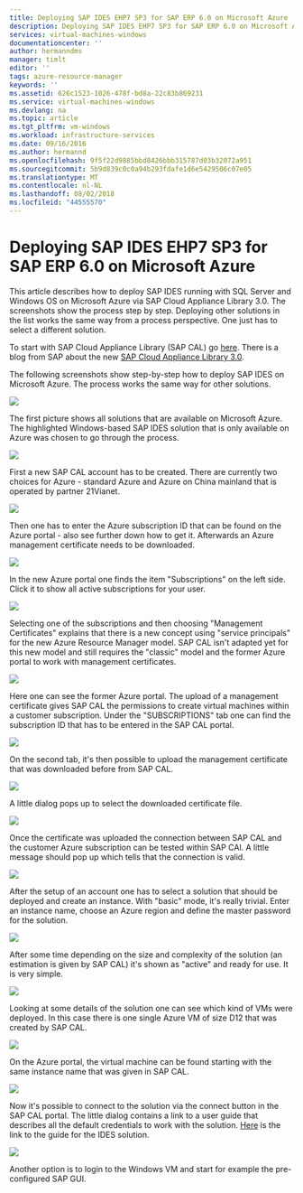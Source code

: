 ```yaml
---
title: Deploying SAP IDES EHP7 SP3 for SAP ERP 6.0 on Microsoft Azure | Microsoft Docs
description: Deploying SAP IDES EHP7 SP3 for SAP ERP 6.0 on Microsoft Azure
services: virtual-machines-windows
documentationcenter: ''
author: hermanndms
manager: timlt
editor: ''
tags: azure-resource-manager
keywords: ''
ms.assetid: 626c1523-1026-478f-bd8a-22c83b869231
ms.service: virtual-machines-windows
ms.devlang: na
ms.topic: article
ms.tgt_pltfrm: vm-windows
ms.workload: infrastructure-services
ms.date: 09/16/2016
ms.author: hermannd
ms.openlocfilehash: 9f5f22d9885bbd8426bbb315787d03b32072a951
ms.sourcegitcommit: 5b9d839c0c0a94b293fdafe1d6e5429506c07e05
ms.translationtype: MT
ms.contentlocale: nl-NL
ms.lasthandoff: 08/02/2018
ms.locfileid: "44555570"
---
```

# <a name="deploying-sap-ides-ehp7-sp3-for-sap-erp-60-on-microsoft-azure"></a>Deploying SAP IDES EHP7 SP3 for SAP ERP 6.0 on Microsoft Azure
This article describes how to deploy SAP IDES running with SQL Server and Windows OS on Microsoft Azure via SAP Cloud Appliance Library 3.0. The screenshots show the process step by step. Deploying other solutions in the list works the same way from a process perspective. One just has to select a different solution.

To start with SAP Cloud Appliance Library (SAP CAL) go [here](https://cal.sap.com/). There is a blog from SAP about the new [SAP Cloud Appliance Library 3.0](http://scn.sap.com/community/cloud-appliance-library/blog/2016/05/27/sap-cloud-appliance-library-30-came-with-a-new-user-experience). 

The following screenshots show step-by-step how to deploy SAP IDES on Microsoft Azure. The process works the same way for other solutions.

![](https://docstestmedia1.blob.core.windows.net/azure-media/articles/virtual-machines/windows/media/sap-cal-ides-erp6-ehp7-sp3-sql/ides-pic1.jpg)

The first picture shows all solutions that are available on Microsoft Azure. The highlighted Windows-based SAP IDES solution that is only available on Azure was chosen to go through the process.

![](https://docstestmedia1.blob.core.windows.net/azure-media/articles/virtual-machines/windows/media/sap-cal-ides-erp6-ehp7-sp3-sql/ides-pic2.jpg)

First a new SAP CAL account has to be created. There are currently two choices for Azure - standard Azure and Azure on China mainland that is operated by partner 21Vianet.

![](https://docstestmedia1.blob.core.windows.net/azure-media/articles/virtual-machines/windows/media/sap-cal-ides-erp6-ehp7-sp3-sql/ides-pic3.jpg)

Then one has to enter the Azure subscription ID that can be found on the Azure portal - also see further down how to get it. Afterwards an Azure management certificate needs to be downloaded.

![](https://docstestmedia1.blob.core.windows.net/azure-media/articles/virtual-machines/windows/media/sap-cal-ides-erp6-ehp7-sp3-sql/ides-pic6.jpg)

In the new Azure portal one finds the item "Subscriptions" on the left side. Click it to show all active subscriptions for your user.

![](https://docstestmedia1.blob.core.windows.net/azure-media/articles/virtual-machines/windows/media/sap-cal-ides-erp6-ehp7-sp3-sql/ides-pic7.jpg)

Selecting one of the subscriptions and then choosing "Management Certificates" explains that there is a new concept using "service principals" for the new Azure Resource Manager model.
SAP CAL isn't adapted yet for this new model and still requires the "classic" model and the former Azure portal to work with management certificates.

![](https://docstestmedia1.blob.core.windows.net/azure-media/articles/virtual-machines/windows/media/sap-cal-ides-erp6-ehp7-sp3-sql/ides-pic4.jpg)

Here one can see the former Azure portal. The upload of a management certificate gives SAP CAL the permissions to create virtual machines within a customer subscription. Under the "SUBSCRIPTIONS" tab one can find the subscription ID that has to be entered in the SAP CAL portal.

![](https://docstestmedia1.blob.core.windows.net/azure-media/articles/virtual-machines/windows/media/sap-cal-ides-erp6-ehp7-sp3-sql/ides-pic5.jpg)

On the second tab, it's then possible to upload the management certificate that was downloaded before from SAP CAL.

![](https://docstestmedia1.blob.core.windows.net/azure-media/articles/virtual-machines/windows/media/sap-cal-ides-erp6-ehp7-sp3-sql/ides-pic8.jpg)

A little dialog pops up to select the downloaded certificate file.

![](https://docstestmedia1.blob.core.windows.net/azure-media/articles/virtual-machines/windows/media/sap-cal-ides-erp6-ehp7-sp3-sql/ides-pic9.jpg)

Once the certificate was uploaded the connection between SAP CAL and the customer Azure subscription can be tested within SAP CAl. A little message should pop up which tells that the connection is valid.

![](https://docstestmedia1.blob.core.windows.net/azure-media/articles/virtual-machines/windows/media/sap-cal-ides-erp6-ehp7-sp3-sql/ides-pic10.jpg)

After the setup of an account one has to select a solution that should be deployed and create an instance.
With "basic" mode, it's really trivial. Enter an instance name, choose an Azure region and define the master password for the solution.

![](https://docstestmedia1.blob.core.windows.net/azure-media/articles/virtual-machines/windows/media/sap-cal-ides-erp6-ehp7-sp3-sql/ides-pic11.jpg)

After some time depending on the size and complexity of the solution (an estimation is given by SAP CAL) it's shown as "active" and ready for use. It is very simple.

![](https://docstestmedia1.blob.core.windows.net/azure-media/articles/virtual-machines/windows/media/sap-cal-ides-erp6-ehp7-sp3-sql/ides-pic12.jpg)

Looking at some details of the solution one can see which kind of VMs were deployed. In this case there is one single Azure VM of size D12 that was created by SAP CAL.

![](https://docstestmedia1.blob.core.windows.net/azure-media/articles/virtual-machines/windows/media/sap-cal-ides-erp6-ehp7-sp3-sql/ides-pic13.jpg)

On the Azure portal, the virtual machine can be found starting with the same instance name that was given in SAP CAL.

![](https://docstestmedia1.blob.core.windows.net/azure-media/articles/virtual-machines/windows/media/sap-cal-ides-erp6-ehp7-sp3-sql/ides-pic14.jpg)

Now it's possible to connect to the solution via the connect button in the SAP CAL portal. The little dialog contains a link to a user guide that describes all the default credentials to work with the solution.
[Here](https://caldocs.hana.ondemand.com/caldocs/help/Getting_Started_Guide_IDES607MSSQL.pdf) is the link to the guide for the IDES solution.

![](https://docstestmedia1.blob.core.windows.net/azure-media/articles/virtual-machines/windows/media/sap-cal-ides-erp6-ehp7-sp3-sql/ides-pic15.jpg)

Another option is to login to the Windows VM and start for example the pre-configured SAP GUI.
















